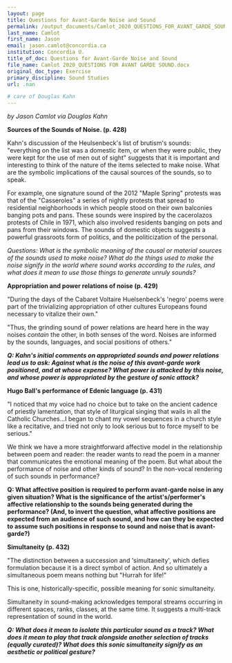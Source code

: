 ```yaml
---
layout: page
title: Questions for Avant-Garde Noise and Sound
permalink: /output_documents/Camlot_2020_QUESTIONS_FOR_AVANT_GARDE_SOUND.html
last_name: Camlot
first_name: Jason
email: jason.camlot@concordia.ca
institution: Concordia U.
title_of_doc: Questions for Avant-Garde Noise and Sound
file_name: Camlot 2020_QUESTIONS FOR AVANT GARDE SOUND.docx
original_doc_type: Exercise
primary_discipline: Sound Studies
url: .nan

# care of Douglas Kahn
---
```

*by Jason Camlot via Douglas Kahn* 

**Sources of the Sounds of Noise. (p. 428)**

Kahn's discussion of the Heulsenbeck's list of brutism's sounds:
"everything on the list was a domestic item, or when they were public,
they were kept for the use of men out of sight" suggests that it is
important and interesting to think of the nature of the items selected
to make noise. What are the symbolic implications of the causal sources
of the sounds, so to speak.

For example, one signature sound of the 2012 "Maple Spring" protests
was that of the \"Casseroles\" a series of nightly protests that spread
to residential neighborhoods in which people stood on their own
balconies banging pots and pans. These sounds were inspired by
the cacerolazos protests of Chile in 1971, which also involved residents
banging on pots and pans from their windows. The sounds of domestic
objects suggests a powerful grassroots form of politics, and the
politicization of the personal.

**Questions: What is the symbolic meaning of the causal or material
sources of the sounds used to make noise? What do the things used to
make the noise signify in the world where sound works according to the
rules, and what does it mean to use* those *things to generate unruly
sounds?**

**Appropriation and power relations of noise (p. 429)**

"During the days of the Cabaret Voltaire Huelsenbeck's 'negro' poems
were part of the trivializing appropriation of other cultures Europeans
found necessary to vitalize their own."

"Thus, the grinding sound of power relations are heard here in the way
noises *contain* the other, in both senses of the word. Noises are
informed by the sounds, languages, and social positions of others."

***Q: Kahn's initial comments on appropriated sounds and power relations
lead us to ask: Against* what *is the noise of this avant-garde work
positioned, and at whose expense? What power is attacked by this noise,
and whose power is appropriated by the gesture of sonic attack?***

**Hugo Ball's performance of Edenic language (p. 431)**

"I noticed that my voice had no choice but to take on the ancient
cadence of priestly lamentation, that style of liturgical singing that
wails in all the Catholic Churches...I began to chant my vowel sequences
in a church style like a recitative, and tried not only to look serious
but to force myself to be serious."

We think we have a more straightforward affective model in the
relationship between poem and reader: the reader wants to read the poem
in a manner that communicates the emotional meaning of the poem. But
what about the performance of noise and other kinds of sound? In the
non-vocal rendering of such sounds in performance?

**Q: What affective position is required to perform avant-garde noise
in any given situation? What is the significance of the
artist's/performer's affective relationship to the sounds being
generated during the performance? (And, to invert the question, what
affective positions are expected from an audience of such sound, and how
can they be expected to assume such positions in response to sound and
noise that is avant-garde?)**

**Simultaneity (p. 432)**

"The distinction between a succession and 'simultaneity', which defies
formulation because it is a direct symbol of action. And so ultimately a
simultaneous poem means nothing but "Hurrah for life!"

This is one, historically-specific, possible meaning for sonic
simultaneity.

Simultaneity in sound-making acknowledges temporal streams occurring in
different spaces, ranks, classes, at the same time. It suggests a
multi-track representation of sound in the world.

***Q: What does it mean to isolate this particular sound as a track?
What does it mean to play that track alongside another selection of
tracks (equally curated)? What does this sonic simultaneity signify as
an aesthetic or political gesture?***
